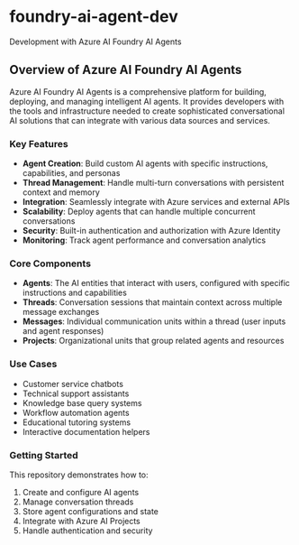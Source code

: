 # foundry-ai-agent-dev
Development with Azure AI Foundry AI Agents

## Overview of Azure AI Foundry AI Agents

Azure AI Foundry AI Agents is a comprehensive platform for building, deploying, and managing intelligent AI agents. It provides developers with the tools and infrastructure needed to create sophisticated conversational AI solutions that can integrate with various data sources and services.

### Key Features

- **Agent Creation**: Build custom AI agents with specific instructions, capabilities, and personas
- **Thread Management**: Handle multi-turn conversations with persistent context and memory
- **Integration**: Seamlessly integrate with Azure services and external APIs
- **Scalability**: Deploy agents that can handle multiple concurrent conversations
- **Security**: Built-in authentication and authorization with Azure Identity
- **Monitoring**: Track agent performance and conversation analytics

### Core Components

- **Agents**: The AI entities that interact with users, configured with specific instructions and capabilities
- **Threads**: Conversation sessions that maintain context across multiple message exchanges
- **Messages**: Individual communication units within a thread (user inputs and agent responses)
- **Projects**: Organizational units that group related agents and resources

### Use Cases

- Customer service chatbots
- Technical support assistants
- Knowledge base query systems
- Workflow automation agents
- Educational tutoring systems
- Interactive documentation helpers

### Getting Started

This repository demonstrates how to:
1. Create and configure AI agents
2. Manage conversation threads
3. Store agent configurations and state
4. Integrate with Azure AI Projects
5. Handle authentication and security
